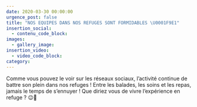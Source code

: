 ```yaml
---
date: 2020-03-30 00:00:00
urgence_post: false
title: "NOS EQUIPES DANS NOS REFUGES SONT FORMIDABLES \U0001F9E1"
insertion_social:
  - contenu_code_block:
images:
  - gallery_image:
insertion_video:
  - video_code_block:
category:
---
```


Comme vous pouvez le voir sur les r&eacute;seaux sociaux, l’activit&eacute; continue de battre son plein dans nos refuges \! Entre les balades, les soins et les repas, jamais le temps de s’ennuyer \! Que diriez vous de vivre l’exp&eacute;rience en refuge ? 😉💪